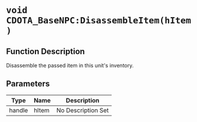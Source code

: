 # `void CDOTA_BaseNPC:DisassembleItem(hItem )`
## Function Description
Disassemble the passed item in this unit's inventory.
## Parameters
Type|Name|Description
--|--|--
handle|hItem|No Description Set
